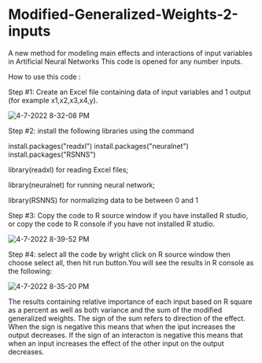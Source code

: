 # Modified-Generalized-Weights-2-inputs
A new method for modeling main effects and interactions of input variables in Artificial Neural Networks
This code is opened for any number inputs. 

How to use this code :

Step #1: Create an Excel file containing data of input variables and 1 output (for example x1,x2,x3,x4,y).

![4-7-2022 8-32-08 PM](https://user-images.githubusercontent.com/95976623/162273662-54d26211-aa2b-4941-a2f6-4d27ffae8e66.jpg)


Step #2: install the following libraries using the command 

install.packages("readxl")
install.packages("neuralnet") 
install.packages("RSNNS") 

library(readxl) for reading Excel files;

library(neuralnet) for running neural network;

library(RSNNS) for normalizing data to be between 0 and 1

Step #3: Copy the code to R source window if you have installed R studio, or copy the code to R console if you have not installed R studio.

![4-7-2022 8-39-52 PM](https://user-images.githubusercontent.com/95976623/162273927-fdd4cea0-6958-4ec1-a5b8-dafd7514ee33.jpg)


Step #4: select all the code by wright click  on R source window then choose select all, then hit run button.You will see the results in R console as the following:

![4-7-2022 8-35-20 PM](https://user-images.githubusercontent.com/95976623/162274078-bc3a30f1-e36b-4dd0-9c5d-08b3a7d08731.jpg)

The results containing relative importance of each input  based on R square as a percent as well as both variance and the sum of the modified generalized weights.
The sign of the sum refers to direction of the effect. When the sign is negative this means that when the iput increases the output decreases. If the sign of an interacton is negative this means that when an input increases the effect of the other input on the output decreases.


